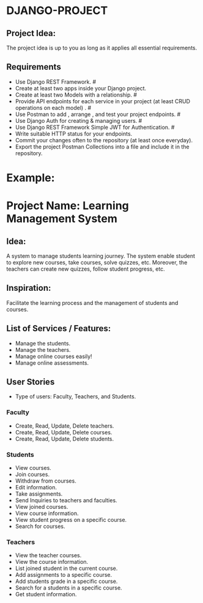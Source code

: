# DJANGO-PROJECT

## Project Idea:
The project idea is up to you as long as it applies all essential requirements.

## Requirements 
- Use Django REST Framework. #
- Create at least two apps inside your Django project. 
- Create at least two Models with a relationship. #
- Provide API endpoints for each service in your project (at least CRUD operations on each model) . #
- Use Postman to add , arrange , and test your project endpoints. # 
- Use Django Auth for creating & managing users.  #
- Use Django REST Framework Simple JWT for Authentication. #
- Write suitable HTTP status for your endpoints.
- Commit your changes often to the repository (at least once everyday).
- Export the project Postman Collections into a file and include it in the repository.


# Example: 

# Project Name: Learning Management System

## Idea:
A system to manage students learning journey. The system enable student to explore new courses, take courses, solve quizzes, etc. Moreover, the teachers can create new quizzes, follow student progress, etc.

## Inspiration:
Facilitate the learning process and the management of students and courses. 


## List of Services / Features:

- Manage the students.
- Manage the teachers.
- Manage online courses easily!
- Manage online assessments.


## User Stories
- Type of users: Faculty, Teachers, and Students.

### Faculty

- Create, Read, Update, Delete teachers.
- Create, Read, Update, Delete courses.
- Create, Read, Update, Delete students.

### Students

- View courses.
- Join courses.
- Withdraw from courses.
- Edit information.
- Take assignments.
- Send Inquiries to teachers and faculties.
- View joined courses.
- View course information.
- View student progress on a specific course.
- Search for courses.

### Teachers

- View the teacher courses.
- View the course information.
- List joined student in the current course.
- Add assignments to a specific course.
- Add students grade in a specific course.
- Search for a students in a specific course.
- Get student information.

